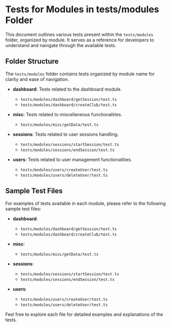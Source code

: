 # Tests for Modules in tests/modules Folder

This document outlines various tests present within the `tests/modules` folder, organized by module. It serves as a reference for developers to understand and navigate through the available tests.

## Folder Structure

The `tests/modules` folder contains tests organized by module name for clarity and ease of navigation.

- **dashboard**: Tests related to the dashboard module.
  - `tests/modules/dashboard/getSession/test.ts`
  - `tests/modules/dashboard/createClub/test.ts`

- **misc**: Tests related to miscellaneous functionalities.
  - `tests/modules/misc/getData/test.ts`

- **sessions**: Tests related to user sessions handling.
  - `tests/modules/sessions/startSession/test.ts`
  - `tests/modules/sessions/endSession/test.ts`

- **users**: Tests related to user management functionalities.
  - `tests/modules/users/createUser/test.ts`
  - `tests/modules/users/deleteUser/test.ts`

## Sample Test Files

For examples of tests available in each module, please refer to the following sample test files:

- **dashboard**:
  - `tests/modules/dashboard/getSession/test.ts`
  - `tests/modules/dashboard/createClub/test.ts`

- **misc**:
  - `tests/modules/misc/getData/test.ts`

- **sessions**:
  - `tests/modules/sessions/startSession/test.ts`
  - `tests/modules/sessions/endSession/test.ts`

- **users**:
  - `tests/modules/users/createUser/test.ts`
  - `tests/modules/users/deleteUser/test.ts`

Feel free to explore each file for detailed examples and explanations of the tests.
